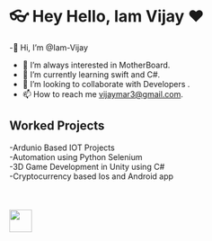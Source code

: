 # 👓 Hey Hello,  Iam Vijay ❤️ 

-👋 Hi, I’m @Iam-Vijay
- 👀 I’m always interested in MotherBoard.
- 🌱 I’m currently learning swift and C#.
- 💞️ I’m looking to collaborate with Developers .
- 📫 How to reach me vijaymar3@gmail.com.


<h2> Worked Projects </h2>
 -Ardunio Based IOT Projects </br>
 -Automation using Python Selenium </br>
 -3D Game Development in Unity using C# </br>
 -Cryptocurrency based Ios and Android app </br>
 </br>
 </br>

</br>
<img src="https://media.giphy.com/media/vFKqnCdLPNOKc/giphy.gif" width="40" height="40" />

<!---
Iam-Vijay/Iam-Vijay is a ✨ special ✨ repository because its `README.md` (this file) appears on your GitHub profile.
You can click the Preview link to take a look at your changes.
--->
